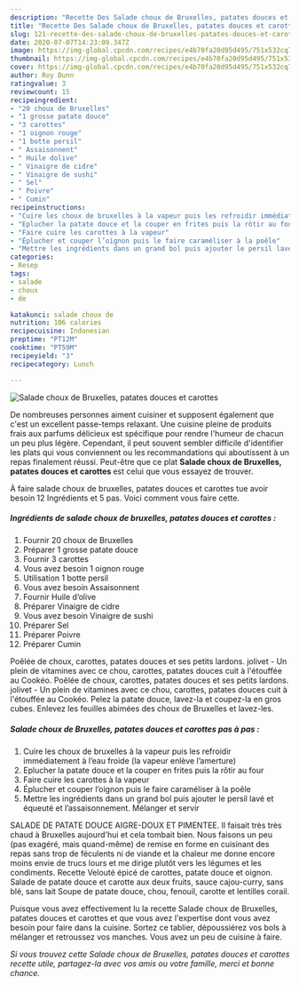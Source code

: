 ```yaml
---
description: "Recette Des Salade choux de Bruxelles, patates douces et carottes"
title: "Recette Des Salade choux de Bruxelles, patates douces et carottes"
slug: 121-recette-des-salade-choux-de-bruxelles-patates-douces-et-carottes
date: 2020-07-07T14:23:09.347Z
image: https://img-global.cpcdn.com/recipes/e4b70fa20d95d495/751x532cq70/salade-choux-de-bruxelles-patates-douces-et-carottes-photo-principale-de-la-recette.jpg
thumbnail: https://img-global.cpcdn.com/recipes/e4b70fa20d95d495/751x532cq70/salade-choux-de-bruxelles-patates-douces-et-carottes-photo-principale-de-la-recette.jpg
cover: https://img-global.cpcdn.com/recipes/e4b70fa20d95d495/751x532cq70/salade-choux-de-bruxelles-patates-douces-et-carottes-photo-principale-de-la-recette.jpg
author: Roy Dunn
ratingvalue: 3
reviewcount: 15
recipeingredient:
- "20 choux de Bruxelles"
- "1 grosse patate douce"
- "3 carottes"
- "1 oignon rouge"
- "1 botte persil"
- " Assaisonnent"
- " Huile dolive"
- " Vinaigre de cidre"
- " Vinaigre de sushi"
- " Sel"
- " Poivre"
- " Cumin"
recipeinstructions:
- "Cuire les choux de bruxelles à la vapeur puis les refroidir immédiatement à l’eau froide (la vapeur enlève l’amerture)"
- "Eplucher la patate douce et la couper en frites puis la rôtir au four"
- "Faire cuire les carottes à la vapeur"
- "Éplucher et couper l’oignon puis le faire caraméliser à la poêle"
- "Mettre les ingrédients dans un grand bol puis ajouter le persil lavé et équeuté et l’assaisonnement. Mélanger et servir"
categories:
- Resep
tags:
- salade
- choux
- de

katakunci: salade choux de 
nutrition: 106 calories
recipecuisine: Indonesian
preptime: "PT12M"
cooktime: "PT59M"
recipeyield: "3"
recipecategory: Lunch

---
```



![Salade choux de Bruxelles, patates douces et carottes](https://img-global.cpcdn.com/recipes/e4b70fa20d95d495/751x532cq70/salade-choux-de-bruxelles-patates-douces-et-carottes-photo-principale-de-la-recette.jpg)

De nombreuses personnes aiment cuisiner et supposent également que c'est un excellent passe-temps relaxant. Une cuisine pleine de produits frais aux parfums délicieux est spécifique pour rendre l'humeur de chacun un peu plus légère. Cependant, il peut souvent sembler difficile d'identifier les plats qui vous conviennent ou les recommandations qui aboutissent à un repas finalement réussi. Peut-être que ce plat <strong> Salade choux de Bruxelles, patates douces et carottes </strong> est celui que vous essayez de trouver.

<!--inarticleads1-->

À faire salade choux de bruxelles, patates douces et carottes tue avoir besoin 12 Ingrédients et 5 pas. Voici comment vous faire cette.

##### Ingrédients de salade choux de bruxelles, patates douces et carottes :

1. Fournir 20 choux de Bruxelles
1. Préparer 1 grosse patate douce
1. Fournir 3 carottes
1. Vous avez besoin 1 oignon rouge
1. Utilisation 1 botte persil
1. Vous avez besoin  Assaisonnent
1. Fournir  Huile d’olive
1. Préparer  Vinaigre de cidre
1. Vous avez besoin  Vinaigre de sushi
1. Préparer  Sel
1. Préparer  Poivre
1. Préparer  Cumin


Poêlée de choux, carottes, patates douces et ses petits lardons. jolivet - Un plein de vitamines avec ce chou, carottes, patates douces cuit à l&#39;étouffée au Cookéo. Poêlée de choux, carottes, patates douces et ses petits lardons. jolivet - Un plein de vitamines avec ce chou, carottes, patates douces cuit à l&#39;étouffée au Cookéo. Pelez la patate douce, lavez-la et coupez-la en gros cubes. Enlevez les feuilles abimées des choux de Bruxelles et lavez-les. 

<!--inarticleads2-->

##### Salade choux de Bruxelles, patates douces et carottes pas à pas :

1. Cuire les choux de bruxelles à la vapeur puis les refroidir immédiatement à l’eau froide (la vapeur enlève l’amerture)
1. Eplucher la patate douce et la couper en frites puis la rôtir au four
1. Faire cuire les carottes à la vapeur
1. Éplucher et couper l’oignon puis le faire caraméliser à la poêle
1. Mettre les ingrédients dans un grand bol puis ajouter le persil lavé et équeuté et l’assaisonnement. Mélanger et servir


SALADE DE PATATE DOUCE AIGRE-DOUX ET PIMENTEE. Il faisait très très chaud à Bruxelles aujourd&#39;hui et cela tombait bien. Nous faisons un peu (pas exagéré, mais quand-même) de remise en forme en cuisinant des repas sans trop de féculents ni de viande et la chaleur me donne encore moins envie de trucs lours et me dirige plutôt vers les légumes et les condiments. Recette Velouté épicé de carottes, patate douce et oignon. Salade de patate douce et carotte aux deux fruits, sauce cajou-curry, sans blé, sans lait Soupe de patate douce, chou, fenouil, carotte et lentilles corail. 

<!--inarticleads1-->

<p>
Puisque vous avez effectivement lu la recette Salade choux de Bruxelles, patates douces et carottes et que vous avez l'expertise dont vous avez besoin pour faire dans la cuisine. Sortez ce tablier, dépoussiérez vos bols à mélanger et retroussez vos manches. Vous avez un peu de cuisine à faire.
</p>

<p>
<i>Si vous trouvez cette Salade choux de Bruxelles, patates douces et carottes recette utile, partagez-la avec vos amis ou votre famille, merci et bonne chance.</i>
</p>
